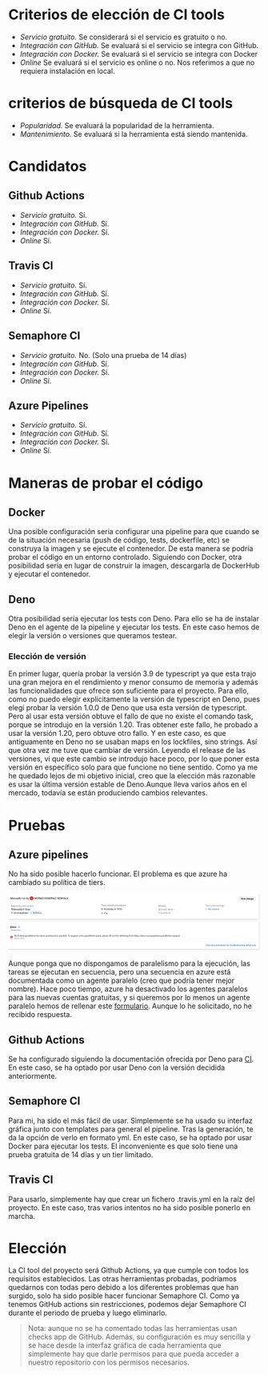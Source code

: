 # Criterios de elección de CI tools

- *Servicio gratuito.* Se considerará si el servicio es gratuito o no.
- *Integración con GitHub.* Se evaluará si el servicio se integra con GitHub.
- *Integración con Docker.* Se evaluará si el servicio se integra con Docker
- *Online* Se evaluará si el servicio es online o no. Nos referimos a que no requiera instalación en local.

#  criterios de búsqueda de CI tools

- *Popularidad.* Se evaluará la popularidad de la herramienta.
- *Mantenimiento.* Se evaluará si la herramienta está siendo mantenida.

# Candidatos

## Github Actions

- *Servicio gratuito.* Sí.
- *Integración con GitHub.* Sí.
- *Integración con Docker.* Sí.
- *Online* Sí.

## Travis CI

- *Servicio gratuito.* Sí.
- *Integración con GitHub.* Sí.
- *Integración con Docker.* Sí.
- *Online* Sí. 

## Semaphore CI

- *Servicio gratuito.* No. (Solo una prueba de 14 días)
- *Integración con GitHub.* Sí.
- *Integración con Docker.* Sí.
- *Online* Sí.

## Azure Pipelines

- *Servicio gratuito.* Sí.
- *Integración con GitHub.* Sí.
- *Integración con Docker.* Sí.
- *Online* Sí.




# Maneras de probar el código

## Docker

Una posible configuración sería configurar una pipeline para que cuando se de la situación necesaria (push de código, tests, dockerfile, etc) se construya la imagen y se ejecute el contenedor. De esta manera se podría probar el código en un entorno controlado. 
Siguiendo con Docker, otra posibilidad sería en lugar de construir la imagen, descargarla de DockerHub y ejecutar el contenedor.

## Deno

Otra posibilidad sería ejecutar los tests con Deno. Para ello se ha de instalar Deno en el agente de la pipeline y ejecutar los tests.
En este caso hemos de elegir la versión o versiones que queramos testear. 

### Elección de versión

En primer lugar, quería probar la versión 3.9 de typescript ya que esta trajo una gran mejora en el rendimiento y menor consumo de memoria y además las funcionalidades que ofrece son suficiente para el proyecto. Para ello, como no puedo elegir explícitamente la versión de typescript en Deno, pues elegí probar la versión 1.0.0 de Deno que usa esta versión de typescript. Pero al usar esta versión obtuve el fallo de que no existe el comando task, porque se introdujo en la versión 1.20. Tras obtener este fallo, he probado a usar la versión 1.20, pero obtuve otro fallo. Y en este caso, es que antiguamente en Deno no se usaban maps en los lockfiles, sino strings. Así que otra vez me tuve que cambiar de versión. Leyendo el release de las versiones, ví que este cambio se introdujo hace poco, por lo que poner esta versión en específico solo para que funcione no tiene sentido. Como ya me he quedado lejos de mi objetivo inicial, creo que la elección más razonable es usar la última versión estable de Deno.Aunque lleva varios años en el mercado, todavía se están produciendo cambios relevantes.

# Pruebas

## Azure pipelines
 
No ha sido posible hacerlo funcionar. El problema es que azure ha cambiado su política de tiers.

![azure](./azure_problems.png)

Aunque ponga que no dispongamos de paralelismo para la ejecución, las tareas se ejecutan en secuencia, pero una secuencia en azure está documentada como un agente paralelo (creo que podría tener mejor nombre). Hace poco tiempo, azure ha desactivado los agentes paralelos para las nuevas cuentas gratuitas, y si queremos por lo menos un agente paralelo hemos de rellenar este [formulario](https://aka.ms/azpipelines-parallelism-request). Aunque lo he solicitado, no he recibido respuesta.

## Github Actions

Se ha configurado siguiendo la documentación ofrecida por Deno para [CI](https://docs.deno.com/runtime/manual/advanced/continuous_integration). En este caso, se ha optado por usar Deno con la versión decidida anteriormente. 

## Semaphore CI

Para mi, ha sido el más fácil de usar. Simplemente se ha usado su interfaz gráfica junto con templates para general el pipeline. Tras la generación, te da la opción de verlo en formato yml. En este caso, se ha optado por usar Docker para ejecutar los tests. El inconveniente es que solo tiene una prueba gratuita de 14 días y un tier limitado.

## Travis CI

Para usarlo, simplemente hay que crear un fichero .travis.yml en la raíz del proyecto. En este caso, tras varios intentos no ha sido posible ponerlo en marcha.

# Elección

La CI tool del proyecto será Github Actions, ya que cumple con todos los requisitos establecidos. Las otras herramientas probadas, podríamos quedarnos con todas pero debido a los diferentes problemas que han surgido, solo ha sido posible hacer funcionar Semaphore CI. Como ya tenemos GitHub actions sin restricciones, podemos dejar Semaphore CI durante el periodo de prueba y luego eliminarlo.

>Nota: aunque no se ha comentado todas las herramientas usan checks app de GitHub. Además, su configuración es muy sencilla y se hace desde la interfaz gráfica de cada herramienta que simplemente hay que darle permisos para que pueda acceder a nuestro repositorio con los permisos necesarios.